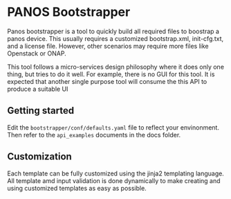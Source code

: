 # PANOS Bootstrapper

Panos bootstrapper is a tool to quickly build all required files to boostrap
a panos device. This usually requires a customized bootstrap.xml, init-cfg.txt, and 
a license file. However, other scenarios may require more files like Openstack or ONAP.

This tool follows a micro-services design philosophy where it does only one thing, but tries
to do it well. For example, there is no GUI for this tool. It is expected that another 
single purpose tool will consume the this API to produce a suitable UI

## Getting started

Edit the `bootstrapper/conf/defaults.yaml` file to reflect your envinonment. Then refer
to the `api_examples` documents in the docs folder. 

## Customization

Each template can be fully customized using the jinja2 templating language. All 
template amd input validation is done dynamically to make creating and using customized
templates as easy as possible. 
